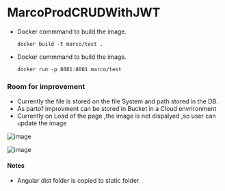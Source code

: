 # MarcoProdCRUDWithJWT

  - Docker  commmand to build the image.
  
        docker build -t marco/test .
  
  - Docker  commmand to build the image.
  
        docker run -p 8081:8081 marco/test
  
  
 ###  Room for improvement
  
   - Currently the file is stored on the file System and path stored in the DB.
   - As partof improvment can be stored in Bucket in a Cloud envrironment
   - Currently on Load of the page ,the image is not dispalyed ,so user can update the image
   
   ![image](https://user-images.githubusercontent.com/22238550/107945196-93772e80-6f8f-11eb-87bf-681e90151195.png)
   
   ![image](https://user-images.githubusercontent.com/22238550/107945318-bc97bf00-6f8f-11eb-85b0-f620b6ff5e0e.png)
   
 #### Notes
 
   - Angular dist folder is copied to static folder
